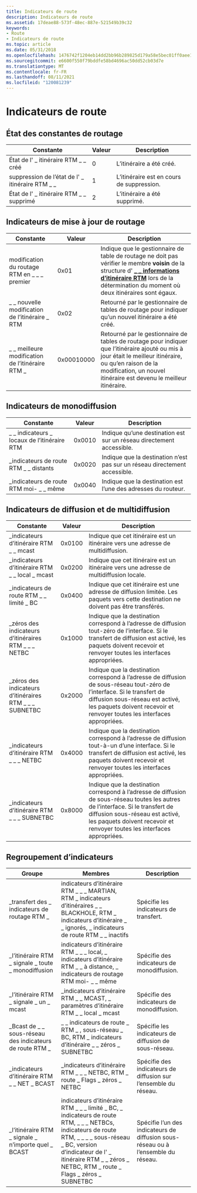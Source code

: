 ```yaml
---
title: Indicateurs de route
description: Indicateurs de route
ms.assetid: 17deae88-573f-48ec-887e-521549b39c32
keywords:
- Route
- Indicateurs de route
ms.topic: article
ms.date: 05/31/2018
ms.openlocfilehash: 1476742f1204eb14dd2bb96b289825d179a58e5bec01ff0aee18bcfbdb13a9b7
ms.sourcegitcommit: e6600f550f79bddfe58bd4696ac50dd52cb03d7e
ms.translationtype: MT
ms.contentlocale: fr-FR
ms.lasthandoff: 08/11/2021
ms.locfileid: "120081239"
---
```

# <a name="route-flags"></a>Indicateurs de route

## <a name="state-of-the-route-constants"></a>État des constantes de routage



| Constante                    | Valeur | Description             |
|-----------------------------|-------|-------------------------|
| État de l' \_ itinéraire RTM \_ \_ créé  | 0     | L’itinéraire a été créé. |
| suppression de l’état de l' \_ itinéraire RTM \_ \_ | 1     | L’itinéraire est en cours de suppression. |
| État de l' \_ itinéraire RTM \_ \_ supprimé  | 2     | L’itinéraire a été supprimé. |



 

## <a name="route-update-flags"></a>Indicateurs de mise à jour de routage



| Constante                  | Valeur      | Description                                                                                                                                                                                |
|---------------------------|------------|--------------------------------------------------------------------------------------------------------------------------------------------------------------------------------------------|
| modification du routage RTM en \_ \_ \_ premier | 0x01       | Indique que le gestionnaire de table de routage ne doit pas vérifier le membre **voisin** de la structure d' [**\_ \_ informations d’itinéraire RTM**](/windows/desktop/api/Rtmv2/ns-rtmv2-rtm_route_info) lors de la détermination du moment où deux itinéraires sont égaux. |
| \_ \_ nouvelle modification de l’itinéraire \_ RTM   | 0x02       | Retourné par le gestionnaire de tables de routage pour indiquer qu’un nouvel itinéraire a été créé.                                                                                                                 |
| \_ \_ meilleure modification de l’itinéraire RTM \_  | 0x00010000 | Retourné par le gestionnaire de tables de routage pour indiquer que l’itinéraire ajouté ou mis à jour était le meilleur itinéraire, ou qu’en raison de la modification, un nouvel itinéraire est devenu le meilleur itinéraire.           |



 

## <a name="unicast-flags"></a>Indicateurs de monodiffusion



| Constante                  | Valeur  | Description                                                            |
|---------------------------|--------|------------------------------------------------------------------------|
| \_ \_ indicateurs \_ locaux de l’itinéraire RTM  | 0x0010 | Indique qu’une destination est sur un réseau directement accessible.            |
| \_indicateurs de route RTM \_ \_ distants | 0x0020 | Indique que la destination n’est pas sur un réseau directement accessible. |
| \_indicateurs de route RTM moi- \_ \_ même | 0x0040 | Indique que la destination est l’une des adresses du routeur.            |



 

## <a name="broadcast-and-multicast-flags"></a>Indicateurs de diffusion et de multidiffusion



| Constante                           | Valeur  | Description                                                                                                                                                                                                |
|------------------------------------|--------|------------------------------------------------------------------------------------------------------------------------------------------------------------------------------------------------------------|
| \_indicateurs d’itinéraire RTM \_ \_ mcast           | 0x0100 | Indique que cet itinéraire est un itinéraire vers une adresse de multidiffusion.                                                                                                                                               |
| \_indicateurs d’itinéraire RTM \_ \_ local \_ mcast    | 0x0200 | Indique que cet itinéraire est un itinéraire vers une adresse de multidiffusion locale.                                                                                                                                         |
| \_indicateurs de route RTM \_ \_ limité \_ BC     | 0x0400 | Indique que cet itinéraire est une adresse de diffusion limitée. Les paquets vers cette destination ne doivent pas être transférés.                                                                                             |
| \_zéros des indicateurs d’itinéraires RTM \_ \_ \_ NETBC    | 0x1000 | Indique que la destination correspond à l’adresse de diffusion tout-zéro de l’interface. Si le transfert de diffusion est activé, les paquets doivent recevoir et renvoyer toutes les interfaces appropriées.               |
| \_zéros des indicateurs d’itinéraires RTM \_ \_ \_ SUBNETBC | 0x2000 | Indique que la destination correspond à l’adresse de diffusion de sous-réseau tout-zéro de l’interface. Si le transfert de diffusion sous-réseau est activé, les paquets doivent recevoir et renvoyer toutes les interfaces appropriées. |
| \_indicateurs d’itinéraire RTM \_ \_ \_ NETBC     | 0x4000 | Indique que la destination correspond à l’adresse de diffusion tout-à-un d’une interface. Si le transfert de diffusion est activé, les paquets doivent recevoir et renvoyer toutes les interfaces appropriées.                |
| \_indicateurs d’itinéraire RTM \_ \_ \_ SUBNETBC  | 0x8000 | Indique que la destination correspond à l’adresse de diffusion de sous-réseau toutes les autres de l’interface. Si le transfert de diffusion sous-réseau est activé, les paquets doivent recevoir et renvoyer toutes les interfaces appropriées.  |



 

## <a name="grouping-of-flags"></a>Regroupement d’indicateurs



| Groupe                            | Membres                                                                                                                                                                  | Description                                              |
|----------------------------------|--------------------------------------------------------------------------------------------------------------------------------------------------------------------------|----------------------------------------------------------|
| \_transfert des \_ indicateurs de routage RTM \_    | indicateurs d’itinéraire RTM \_ \_ \_ MARTIAN, RTM \_ indicateurs d’itinéraires \_ \_ BLACKHOLE, RTM \_ indicateurs d’itinéraire \_ \_ ignorés, \_ indicateurs de route RTM \_ \_ inactifs                                                        | Spécifie les indicateurs de transfert.                          |
| \_l’itinéraire RTM \_ signale \_ toute \_ monodiffusion  | indicateurs d’itinéraire RTM \_ \_ \_ local, \_ indicateurs d’itinéraire RTM \_ \_ à distance, \_ indicateurs de routage RTM moi- \_ \_ même                                                                                           | Spécifie des indicateurs de monodiffusion.                             |
| \_l’itinéraire RTM \_ signale \_ un \_ mcast    | \_indicateurs d’itinéraire RTM \_ \_ MCAST, \_ paramètres d’itinéraire RTM \_ \_ local \_ mcast                                                                                                                | Spécifie des indicateurs de monodiffusion.                             |
| \_Bcast de \_ \_ sous-réseau des indicateurs de route RTM \_ | \_ \_ indicateurs de route \_ RTM \_ , sous-réseau \_ BC, RTM \_ indicateurs d’itinéraire \_ \_ zéros \_ SUBNETBC                                                                                                  | Spécifie les indicateurs de diffusion de sous-réseau.                    |
| \_indicateurs d’itinéraire RTM \_ \_ NET \_ BCAST    | \_indicateurs d’itinéraire RTM \_ \_ \_ NETBC, RTM \_ route \_ Flags \_ zéros \_ NETBC                                                                                                          | Spécifie des indicateurs de diffusion sur l’ensemble du réseau.                  |
| \_l’itinéraire RTM \_ signale \_ n’importe quel \_ BCAST    | indicateurs d’itinéraire RTM \_ \_ \_ limité \_ BC, \_ indicateurs de route RTM, \_ \_ \_ NETBCs, indicateurs de route RTM, \_ \_ \_ \_ sous-réseau \_ BC, version d’indicateur de l' \_ itinéraire RTM \_ \_ zéros \_ NETBC, RTM \_ route \_ Flags \_ zéros \_ SUBNETBC | Spécifie l’un des indicateurs de diffusion sous-réseau ou à l’ensemble du réseau. |



 

 

 




